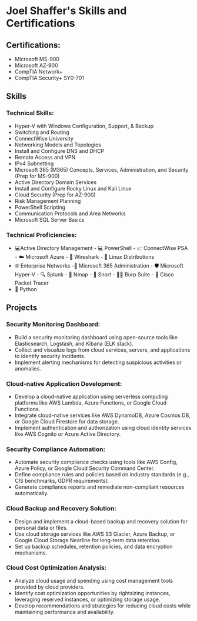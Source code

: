 # Joel Shaffer's Skills and Certifications

## Certifications:
- Microsoft MS-900
- Microsoft AZ-900
- CompTIA Network+
- CompTIA Security+ SY0-701

## Skills

### Technical Skills:
- Hyper-V with Windows Configuration, Support, & Backup
- Switching and Routing
- ConnectWise University
- Networking Models and Topologies
- Install and Configure DNS and DHCP
- Remote Access and VPN
- IPv4 Subnetting
- Microsoft 365 (M365) Concepts, Services, Administration, and Security (Prep for MS-900)
- Active Directory Domain Services
- Install and Configure Rocky Linux and Kali Linux
- Cloud Security (Prep for AZ-900)
- Risk Management Planning
- PowerShell Scripting
- Communication Protocols and Area Networks
- Microsoft SQL Server Basics

### Technical Proficiencies:
- :computer:Active Directory Management - 💻 PowerShell - :chart_with_upwards_trend: ConnectWise PSA - ☁️ Microsoft Azure - 📡 Wireshark - 🐧 Linux Distributions
- 🌐 Enterprise Networks -📧 Microsoft 365 Administration - 🛡️ Microsoft Hyper-V - :mag: Splunk - 📶 Nmap - 🐉 Snort - 🕵️‍♂️ Burp Suite - 📡 Cisco Packet Tracer
- 🐍 Python
  

## Projects

### Security Monitoring Dashboard:
- Build a security monitoring dashboard using open-source tools like Elasticsearch, Logstash, and Kibana (ELK stack).
- Collect and visualize logs from cloud services, servers, and applications to identify security incidents.
- Implement alerting mechanisms for detecting suspicious activities or anomalies.

### Cloud-native Application Development:
- Develop a cloud-native application using serverless computing platforms like AWS Lambda, Azure Functions, or Google Cloud Functions.
- Integrate cloud-native services like AWS DynamoDB, Azure Cosmos DB, or Google Cloud Firestore for data storage.
- Implement authentication and authorization using cloud identity services like AWS Cognito or Azure Active Directory.

### Security Compliance Automation:
- Automate security compliance checks using tools like AWS Config, Azure Policy, or Google Cloud Security Command Center.
- Define compliance rules and policies based on industry standards (e.g., CIS benchmarks, GDPR requirements).
- Generate compliance reports and remediate non-compliant resources automatically.

### Cloud Backup and Recovery Solution:
- Design and implement a cloud-based backup and recovery solution for personal data or files.
- Use cloud storage services like AWS S3 Glacier, Azure Backup, or Google Cloud Storage Nearline for long-term data retention.
- Set up backup schedules, retention policies, and data encryption mechanisms.

### Cloud Cost Optimization Analysis:
- Analyze cloud usage and spending using cost management tools provided by cloud providers.
- Identify cost optimization opportunities by rightsizing instances, leveraging reserved instances, or optimizing storage usage.
- Develop recommendations and strategies for reducing cloud costs while maintaining performance and availability.

